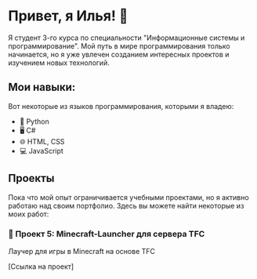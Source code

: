 # Привет, я Илья! 👋

Я студент 3-го курса по специальности "Информационные системы и программирование". Мой путь в мире программирования только начинается, но я уже увлечен созданием интересных проектов и изучением новых технологий.

## Мои навыки:

Вот некоторые из языков программирования, которыми я владею:

- 🐍 Python
- 🖥️ C#
- 🌐 HTML, CSS
- 💻 JavaScript

## Проекты

Пока что мой опыт ограничивается учебными проектами, но я активно работаю над своим портфолио. Здесь вы можете найти некоторые из моих работ:



### 🚀 Проект 5: Minecraft-Launcher для сервера TFC

Лаучер для игры в Minecraft на основе TFC


[Ссылка на проект]
